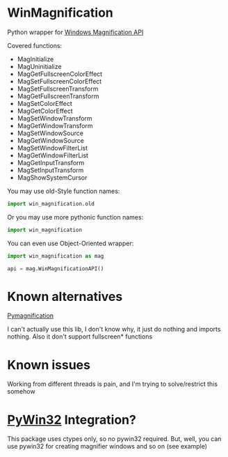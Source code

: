 # WinMagnification
Python wrapper for [Windows Magnification API](https://docs.microsoft.com/en-us/windows/win32/api/_magapi/)

Covered functions:
+ MagInitialize
+ MagUninitialize
+ MagGetFullscreenColorEffect
+ MagSetFullscreenColorEffect
+ MagSetFullscreenTransform
+ MagGetFullscreenTransform
+ MagSetColorEffect
+ MagGetColorEffect
+ MagSetWindowTransform
+ MagGetWindowTransform
+ MagSetWindowSource
+ MagGetWindowSource
+ MagSetWindowFilterList
+ MagGetWindowFilterList
+ MagGetInputTransform
+ MagSetInputTransform
+ MagShowSystemCursor

You may use old-Style function names:
```py
import win_magnification.old
```

Or you may use more pythonic function names:
```py
import win_magnification
```

You can even use Object-Oriented wrapper:
```py
import win_magnification as mag

api = mag.WinMagnificationAPI()
```

# Known alternatives
[Pymagnification](https://pypi.org/project/pymagnification/)

I can't actually use this lib, I don't know why, it just do nothing and imports nothing.
Also it don't support fullscreen* functions

# Known issues
Working from different threads is pain, and I'm trying to solve/restrict this somehow

# [PyWin32](https://pypi.org/project/pywin32/) Integration?
This package uses ctypes only, so no pywin32 required.
But, well, you can use pywin32 for creating magnifier windows and so on (see example)
